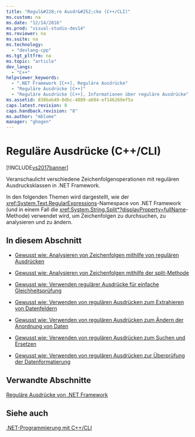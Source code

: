 ```yaml
---
title: "Regul&#228;re Ausdr&#252;cke (C++/CLI)"
ms.custom: na
ms.date: "12/14/2016"
ms.prod: "visual-studio-dev14"
ms.reviewer: na
ms.suite: na
ms.technology: 
  - "devlang-cpp"
ms.tgt_pltfrm: na
ms.topic: "article"
dev_langs: 
  - "C++"
helpviewer_keywords: 
  - ".NET Framework [C++], Reguläre Ausdrücke"
  - "Reguläre Ausdrücke [C++]"
  - "Reguläre Ausdrücke [C++], Informationen über reguläre Ausdrücke"
ms.assetid: 838bab49-0dbc-4089-a604-ef146269ef5a
caps.latest.revision: 8
caps.handback.revision: "8"
ms.author: "mblome"
manager: "ghogen"
---
```

# Regul&#228;re Ausdr&#252;cke (C++/CLI)
[!INCLUDE[vs2017banner](../assembler/inline/includes/vs2017banner.md)]

Veranschaulicht verschiedene Zeichenfolgenoperationen mit regulären Ausdrucksklassen in .NET Framework.  
  
 In den folgenden Themen wird dargestellt, wie der <xref:System.Text.RegularExpressions>\-Namespace von .NET Framework \(und in einem Fall die <xref:System.String.Split*?displayProperty=fullName>\-Methode\) verwendet wird, um Zeichenfolgen zu durchsuchen, zu analysieren und zu ändern.  
  
## In diesem Abschnitt  
  
-   [Gewusst wie: Analysieren von Zeichenfolgen mithilfe von regulären Ausdrücken](../dotnet/how-to-parse-strings-using-regular-expressions-cpp-cli.md)  
  
-   [Gewusst wie: Analysieren von Zeichenfolgen mithilfe der split\-Methode](../dotnet/how-to-parse-strings-using-the-split-method-cpp-cli.md)  
  
-   [Gewusst wie: Verwenden regulärer Ausdrücke für einfache Gleichheitsprüfung](../dotnet/how-to-use-regular-expressions-for-simple-matching-cpp-cli.md)  
  
-   [Gewusst wie: Verwenden von regulären Ausdrücken zum Extrahieren von Datenfeldern](../dotnet/how-to-use-regular-expressions-to-extract-data-fields-cpp-cli.md)  
  
-   [Gewusst wie: Verwenden von regulären Ausdrücken zum Ändern der Anordnung von Daten](../dotnet/how-to-use-regular-expressions-to-rearrange-data-cpp-cli.md)  
  
-   [Gewusst wie: Verwenden von regulären Ausdrücken zum Suchen und Ersetzen](../dotnet/how-to-use-regular-expressions-to-search-and-replace-cpp-cli.md)  
  
-   [Gewusst wie: Verwenden von regulären Ausdrücken zur Überprüfung der Datenformatierung](../dotnet/how-to-use-regular-expressions-to-validate-data-formatting-cpp-cli.md)  
  
## Verwandte Abschnitte  
 [Reguläre Ausdrücke von .NET Framework](../Topic/.NET%20Framework%20Regular%20Expressions.md)  
  
## Siehe auch  
 [.NET\-Programmierung mit C\+\+\/CLI](../dotnet/dotnet-programming-with-cpp-cli-visual-cpp.md)